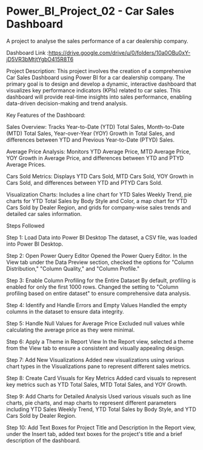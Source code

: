 # Power_BI_Project_02  - Car Sales Dashboard
A project to analyse the sales performance of a car dealership company.

Dashboard Link :https://drive.google.com/drive/u/0/folders/10a0OBu0xY-jD5VR3bMtjtYgbO415R8T6


Project Description: This project involves the creation of a comprehensive Car Sales Dashboard using Power BI for a car dealership company. The primary goal is to design and develop a dynamic, interactive dashboard that visualizes key performance indicators (KPIs) related to car sales. This dashboard will provide real-time insights into sales performance, enabling data-driven decision-making and trend analysis.

Key Features of the Dashboard:

Sales Overview: Tracks Year-to-Date (YTD) Total Sales, Month-to-Date (MTD) Total Sales, Year-over-Year (YOY) Growth in Total Sales, and differences between YTD and Previous Year-to-Date (PTYD) Sales.

Average Price Analysis: Monitors YTD Average Price, MTD Average Price, YOY Growth in Average Price, and differences between YTD and PTYD Average Prices.

Cars Sold Metrics: Displays YTD Cars Sold, MTD Cars Sold, YOY Growth in Cars Sold, and differences between YTD and PTYD Cars Sold.

Visualization Charts: Includes a line chart for YTD Sales Weekly Trend, pie charts for YTD Total Sales by Body Style and Color, a map chart for YTD Cars Sold by Dealer Region, and grids for company-wise sales trends and detailed car sales information.



Steps Followed

Step 1: Load Data into Power BI Desktop
The dataset, a CSV file, was loaded into Power BI Desktop.

Step 2: Open Power Query Editor
Opened the Power Query Editor.
In the View tab under the Data Preview section, checked the options for "Column Distribution," "Column Quality," and "Column Profile."

Step 3: Enable Column Profiling for the Entire Dataset
By default, profiling is enabled for only the first 1000 rows.
Changed the setting to "Column profiling based on entire dataset" to ensure comprehensive data analysis.

Step 4: Identify and Handle Errors and Empty Values
Handled the empty columns in the dataset to ensure data integrity.

Step 5: Handle Null Values for Average Price
Excluded null values while calculating the average price as they were minimal.

Step 6: Apply a Theme in Report View
In the Report view, selected a theme from the View tab to ensure a consistent and visually appealing design.

Step 7: Add New Visualizations
Added new visualizations using various chart types in the Visualizations pane to represent different sales metrics.

Step 8: Create Card Visuals for Key Metrics
Added card visuals to represent key metrics such as YTD Total Sales, MTD Total Sales, and YOY Growth.

Step 9: Add Charts for Detailed Analysis
Used various visuals such as line charts, pie charts, and map charts to represent different parameters including YTD Sales Weekly Trend, YTD Total Sales by Body Style, and YTD Cars Sold by Dealer Region.

Step 10: Add Text Boxes for Project Title and Description
In the Report view, under the Insert tab, added text boxes for the project's title and a brief description of the dashboard.





